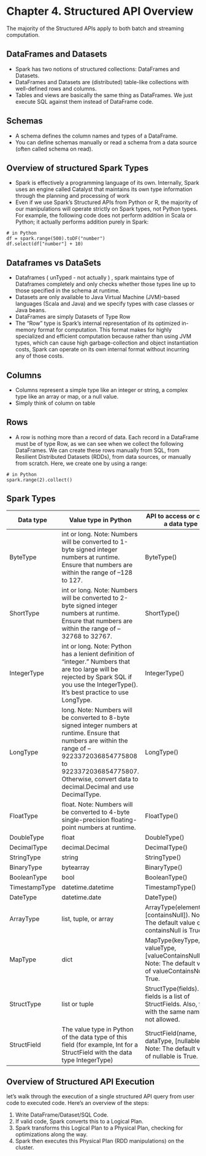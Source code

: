 # Chapter 4. Structured API Overview

The majority of the Structured APIs apply to both batch and streaming computation.

## DataFrames and Datasets

* Spark has two notions of structured collections: DataFrames and Datasets.
* DataFrames and Datasets are (distributed) table-like collections with well-defined rows and columns.
* Tables and views are basically the same thing as DataFrames. We just execute SQL against them instead of DataFrame code.

## Schemas

* A schema defines the column names and types of a DataFrame.
* You can define schemas manually or read a schema from a data source (often called schema on read).

## Overview of structured Spark Types

* Spark is effectively a programming language of its own. Internally, Spark uses an engine called Catalyst that maintains its own type information through the planning and processing of work
* Even if we use Spark’s Structured APIs from Python or R, the majority of our manipulations will operate strictly on Spark types, not Python types. For example, the following code does not perform addition in Scala or Python; it actually performs addition purely in Spark:

```
# in Python
df = spark.range(500).toDF("number")
df.select(df["number"] + 10)
```

## Dataframes vs DataSets

* Dataframes ( unTyped - not actually ) , spark maintains type of Dataframes completely and only checks whether those types line up to those specified in the schema at runtime.
* Datasets are only available to Java Virtual Machine (JVM)–based languages (Scala and Java) and we specify types with case classes or Java beans.
* DataFrames are simply Datasets of Type Row
* The “Row” type is Spark’s internal representation of its optimized in-memory format for computation. This format makes for highly specialized and efficient computation because rather than using JVM types, which can cause high garbage-collection and object instantiation costs, Spark can operate on its own internal format without incurring any of those costs.

## Columns 
* Columns represent a simple type like an integer or string, a complex type like an array or map, or a null value.
* Simply think of column on table 

## Rows 
* A row is nothing more than a record of data. Each record in a DataFrame must be of type Row, as we can see when we collect the following DataFrames. We can create these rows manually from SQL, from Resilient Distributed Datasets (RDDs), from data sources, or manually from scratch. Here, we create one by using a range:

```
# in Python
spark.range(2).collect()
```

## Spark Types

|Data type|Value type in Python|API to access or create a data type|
|---|---|----|
|ByteType|int or long. Note: Numbers will be converted to 1-byte signed integer numbers at runtime. Ensure that numbers are within the range of –128 to 127.|ByteType()|
|ShortType|int or long. Note: Numbers will be converted to 2-byte signed integer numbers at runtime. Ensure that numbers are within the range of –32768 to 32767.|ShortType()|
|IntegerType|int or long. Note: Python has a lenient definition of “integer.” Numbers that are too large will be rejected by Spark SQL if you use the IntegerType(). It’s best practice to use LongType.|IntegerType()|
|LongType|long. Note: Numbers will be converted to 8-byte signed integer numbers at runtime. Ensure that numbers are within the range of –9223372036854775808 to 9223372036854775807. Otherwise, convert data to decimal.Decimal and use DecimalType.|LongType()|
|FloatType|float. Note: Numbers will be converted to 4-byte single-precision floating-point numbers at runtime.|FloatType()|
|DoubleType|float|DoubleType()|
|DecimalType|decimal.Decimal|DecimalType()|
|StringType|string|StringType()|
|BinaryType|bytearray|BinaryType()|
|BooleanType|bool|BooleanType()|
|TimestampType|datetime.datetime|TimestampType()|
|DateType|datetime.date|DateType()|
|ArrayType|list, tuple, or array|ArrayType(elementType, [containsNull]). Note: The default value of containsNull is True.|
|MapType|dict|MapType(keyType, valueType, [valueContainsNull]). Note: The default value of valueContainsNull is True.|
|StructType|list or tuple|StructType(fields). Note: fields is a list of StructFields. Also, fields with the same name are not allowed.|
|StructField|The value type in Python of the data type of this field (for example, Int for a StructField with the data type IntegerType)|StructField(name, dataType, [nullable]) Note: The default value of nullable is True.|

## Overview of Structured API Execution

let’s walk through the execution of a single structured API query from user code to executed code. Here’s an overview of the steps:

1. Write DataFrame/Dataset/SQL Code.
2. If valid code, Spark converts this to a Logical Plan.
3. Spark transforms this Logical Plan to a Physical Plan, checking for optimizations along the way.
4. Spark then executes this Physical Plan (RDD manipulations) on the cluster.




